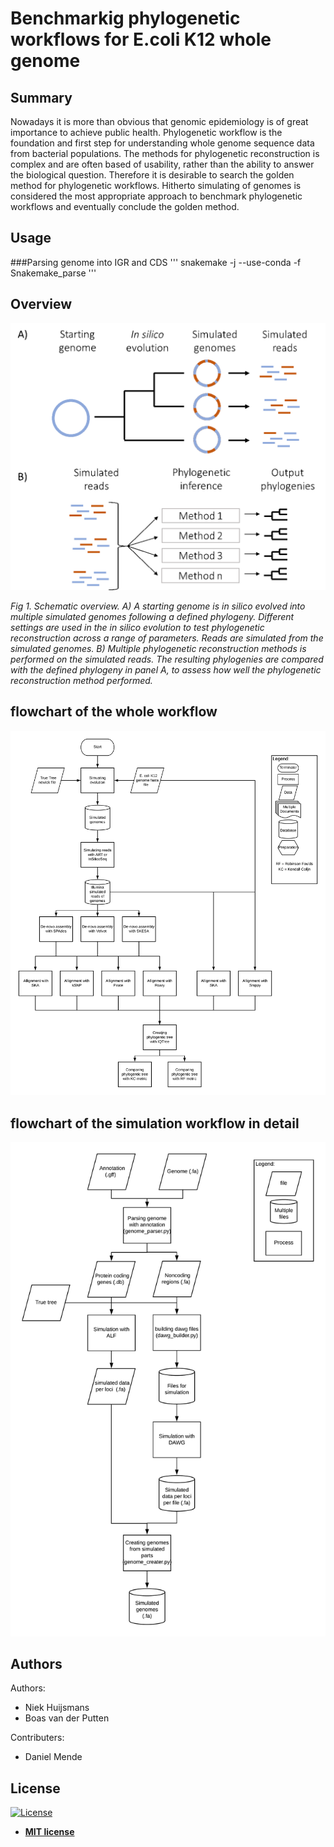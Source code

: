 # Benchmarkig phylogenetic workflows for E.coli K12 whole genome
## Summary
Nowadays it is more than obvious that genomic epidemiology is of great importance to achieve public health. Phylogenetic workflow is the foundation and first step for understanding whole genome sequence data from bacterial populations. The methods for phylogenetic reconstruction is complex and are often based of usability, rather than the ability to answer the biological question. Therefore it is desirable to search the golden method for phylogenetic workflows. Hitherto simulating of genomes is considered the most appropriate approach to benchmark phylogenetic workflows and eventually conclude the golden method. 

## Usage
###Parsing genome into IGR and CDS
'''
snakemake -j <threads> --use-conda -f Snakemake_parse
'''
  
## Overview
<img src="./Overview.png">

*Fig 1. Schematic overview. A) A starting genome is in silico evolved into multiple simulated genomes following a defined phylogeny. Different settings are used in the in silico evolution to test phylogenetic reconstruction across a range of parameters. Reads are simulated from the simulated genomes. B) Multiple phylogenetic reconstruction methods is performed on the simulated reads. The resulting phylogenies are compared with the defined phylogeny in panel A, to assess how well the phylogenetic reconstruction method performed.*

## flowchart of the whole workflow
<img src="./phylogenies.png">

## flowchart of the simulation workflow in detail
<img src="./Simulator.png">

## Authors
Authors:
- Niek Huijsmans
- Boas van der Putten

Contributers:
- Daniel Mende

## License

[![License](http://img.shields.io/:license-mit-blue.svg?style=flat-square)](http://badges.mit-license.org)

- **[MIT license](http://opensource.org/licenses/mit-license.php)**

